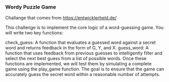 ### Wordy Puzzle Game
Challange that comes from https://entwicklerheld.de/

This challenge is to implement the core logic of a word-guessing game. You will write two key functions:

check_guess: A function that evaluates a guessed word against a secret word and returns feedback in the form of G, Y, and X.
guess_word: A function that uses feedback from previous guesses to intelligently filter and select the next best guess from a list of possible words.
Once these functions are implemented, we will test them by simulating a complete game using the play_game function. The goal is to ensure that the game can accurately guess the secret word within a reasonable number of attempts.

